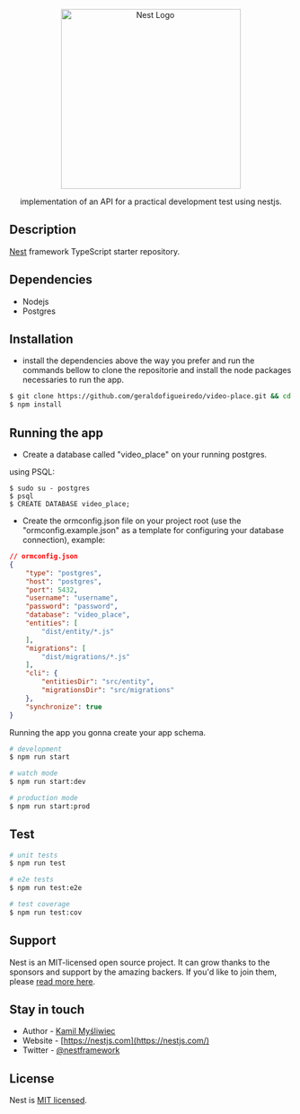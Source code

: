 <p align="center">
  <a href="http://nestjs.com/" target="blank"><img src="https://nestjs.com/img/logo_text.svg" width="320" alt="Nest Logo" /></a>
</p>
  
 <p align="center">implementation of an API for a practical development test using nestjs.</p>

## Description

[Nest](https://github.com/nestjs/nest) framework TypeScript starter repository.

## Dependencies

- Nodejs
- Postgres

## Installation
- install the dependencies above the way you prefer and run the commands bellow to clone the repositorie and install the node packages necessaries to run the app.

```bash
$ git clone https://github.com/geraldofigueiredo/video-place.git && cd video-place
$ npm install
```

## Running the app

- Create a database called "video_place" on your running postgres.

using PSQL:
```
$ sudo su - postgres
$ psql
$ CREATE DATABASE video_place;
```

- Create the ormconfig.json file on your project root (use the "ormconfig.example.json" as a template for configuring your database connection), example:
```json
// ormconfig.json
{
    "type": "postgres",
    "host": "postgres",
    "port": 5432,
    "username": "username",
    "password": "password",
    "database": "video_place",
    "entities": [
        "dist/entity/*.js"
    ],
    "migrations": [
        "dist/migrations/*.js"
    ],
    "cli": {
        "entitiesDir": "src/entity",
        "migrationsDir": "src/migrations"
    },
    "synchronize": true
}
```


Running the app you gonna create your app schema.
```bash
# development
$ npm run start

# watch mode
$ npm run start:dev

# production mode
$ npm run start:prod
```

## Test

```bash
# unit tests
$ npm run test

# e2e tests
$ npm run test:e2e

# test coverage
$ npm run test:cov
```

## Support

Nest is an MIT-licensed open source project. It can grow thanks to the sponsors and support by the amazing backers. If you'd like to join them, please [read more here](https://docs.nestjs.com/support).

## Stay in touch

- Author - [Kamil Myśliwiec](https://kamilmysliwiec.com)
- Website - [https://nestjs.com](https://nestjs.com/)
- Twitter - [@nestframework](https://twitter.com/nestframework)

## License

  Nest is [MIT licensed](LICENSE).
